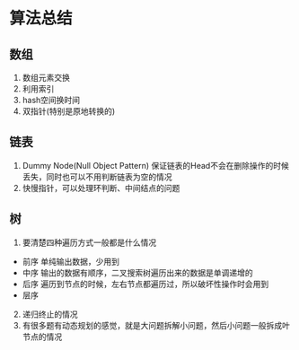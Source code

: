 # 算法总结
## 数组
1. 数组元素交换
2. 利用索引
3. hash空间换时间
4. 双指针(特别是原地转换的)
## 链表
1. Dummy Node(Null Object Pattern)
  保证链表的Head不会在删除操作的时候丢失，同时也可以不用判断链表为空的情况
2. 快慢指针，可以处理环判断、中间结点的问题


## 树
1. 要清楚四种遍历方式一般都是什么情况
  - 前序
    单纯输出数据，少用到
  - 中序
    输出的数据有顺序，二叉搜索树遍历出来的数据是单调递增的
  - 后序
    遍历到节点的时候，左右节点都遍历过，所以破坏性操作时会用到
  - 层序
2. 递归终止的情况
3. 有很多题有动态规划的感觉，就是大问题拆解小问题，然后小问题一般拆成叶节点的情况

